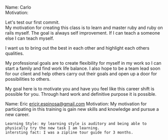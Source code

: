 Name: Carlo  
Motivation:

  Let's test our first commit.   
  My motivation for creating this class is to learn and master ruby and ruby on rails myself. The goal is always self improvement. If I can   teach a someone else I can teach myself.
  
  I want us to bring out the best in each other and highlight each others qualities. 
  
  My professional goals are to create flexibility for myself in my work so I can start a family and find work life balance. I also hope to   be a team lead soon for our client and help others carry out their goals and open up a door for possibilities to others.
  
  My goal here is to motivate you and have you feel like this career shift is possible for you. Through hard work and definitive purpose it 
  is possible. 
  
  Name: Eric ericjr.espinosa@gmail.com
  Motivation:
    My motivation for participating in this training is gain new skills and knowledge and pursue a new career. 
    
    Learning Style: my learning style is auditory and being able to physically try the new task I am learning. 
    intersting fact: I was a zipline tour guide for 3 months.

 
